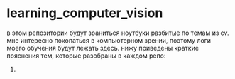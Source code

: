 # learning_computer_vision
в этом репозитории будут зраниться ноутбуки разбитые по темам из cv. мне интересно покопаться в компьютерном зрении, поэтому логи моего обучения будут лежать здесь. нижу приведены краткие пояснения тем, которые разобраны в каждом репо: 

1. 
